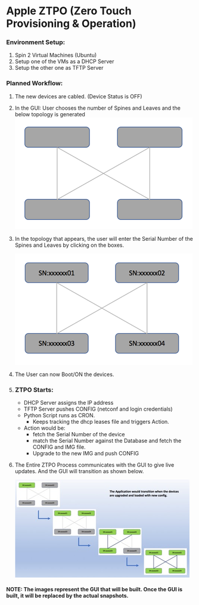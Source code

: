 # Apple ZTPO (Zero Touch Provisioning & Operation)

### Environment Setup:
1.	Spin 2 Virtual Machines (Ubuntu) 
2.	Setup one of the VMs as a DHCP Server
3.	Setup the other one as TFTP Server

### Planned Workflow:
1.	The new devices are cabled. (Device Status is OFF)
2.	In the GUI: User chooses the number of Spines and Leaves
	 and the below topology is generated
	![Alt text](/Apple_ZTPO/img/InitialTopology.jpg "Initial Topology") 

3.	In the topology that appears, the user will enter the Serial Number of the Spines and Leaves by clicking on the boxes.

	![Alt text](/Apple_ZTPO/img/SerialNumberAssigned.jpg "Serial Number Assigned")

4.	The User can now Boot/ON the devices.
5.	### ZTPO Starts:
	- DHCP Server assigns the IP address
	- TFTP Server pushes CONFIG (netconf and login credentials)
	- Python Script runs as CRON. 
	  - Keeps tracking the dhcp leases file and triggers Action.
	- Action would be:
	  - fetch the Serial Number of the device
	  - match the Serial Number against the Database and fetch the CONFIG and IMG file. 
	  - Upgrade to the new IMG and push CONFIG
6.	The Entire ZTPO Process communicates with the GUI to give live updates. And the GUI will transition as shown below.

	![Alt text](/Apple_ZTPO/img/GUILiveProgres.jpg "GUI Live Progress")
 
#### NOTE: The images represent the GUI that will be built. Once the GUI is built, it will be replaced by the actual snapshots.
